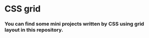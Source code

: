 # CSS grid
### You can find some mini projects written by CSS using grid layout in this repository.
